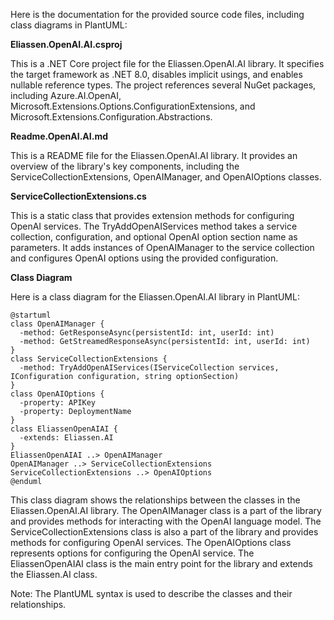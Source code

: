 Here is the documentation for the provided source code files, including class diagrams in PlantUML:

**Eliassen.OpenAI.AI.csproj**

This is a .NET Core project file for the Eliassen.OpenAI.AI library. It specifies the target framework as .NET 8.0, disables implicit usings, and enables nullable reference types. The project references several NuGet packages, including Azure.AI.OpenAI, Microsoft.Extensions.Options.ConfigurationExtensions, and Microsoft.Extensions.Configuration.Abstractions.

**Readme.OpenAI.AI.md**

This is a README file for the Eliassen.OpenAI.AI library. It provides an overview of the library's key components, including the ServiceCollectionExtensions, OpenAIManager, and OpenAIOptions classes.

**ServiceCollectionExtensions.cs**

This is a static class that provides extension methods for configuring OpenAI services. The TryAddOpenAIServices method takes a service collection, configuration, and optional OpenAI option section name as parameters. It adds instances of OpenAIManager to the service collection and configures OpenAI options using the provided configuration.

**Class Diagram**

Here is a class diagram for the Eliassen.OpenAI.AI library in PlantUML:
```
@startuml
class OpenAIManager {
  -method: GetResponseAsync(persistentId: int, userId: int)
  -method: GetStreamedResponseAsync(persistentId: int, userId: int)
}
class ServiceCollectionExtensions {
  -method: TryAddOpenAIServices(IServiceCollection services, IConfiguration configuration, string optionSection)
}
class OpenAIOptions {
  -property: APIKey
  -property: DeploymentName
}
class EliassenOpenAIAI {
  -extends: Eliassen.AI
}
EliassenOpenAIAI ..> OpenAIManager
OpenAIManager ..> ServiceCollectionExtensions
ServiceCollectionExtensions ..> OpenAIOptions
@enduml
```
This class diagram shows the relationships between the classes in the Eliassen.OpenAI.AI library. The OpenAIManager class is a part of the library and provides methods for interacting with the OpenAI language model. The ServiceCollectionExtensions class is also a part of the library and provides methods for configuring OpenAI services. The OpenAIOptions class represents options for configuring the OpenAI service. The EliassenOpenAIAI class is the main entry point for the library and extends the Eliassen.AI class.

Note: The PlantUML syntax is used to describe the classes and their relationships.